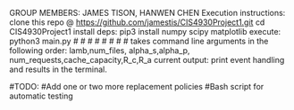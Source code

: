 GROUP MEMBERS: JAMES TISON, HANWEN CHEN
Execution instructions:
clone this repo @ https://github.com/jamestis/CIS4930Project1.git
cd CIS4930Project1
install deps: pip3 install numpy scipy matplotlib
execute: python3 main.py # # # # # # # #
takes command line arguments in the following order: lamb,num_files, alpha_s,alpha_p, num_requests,cache_capacity,R_c,R_a
current output: print event handling and results in the terminal.

#TODO: 
#Add one or two more replacement policies
#Bash script for automatic testing
